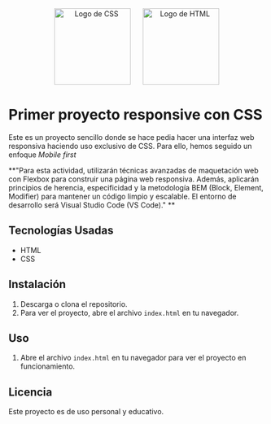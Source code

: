 <div style="text-align: center;">
  <img src="https://upload.wikimedia.org/wikipedia/commons/thumb/d/d5/CSS3_logo_and_wordmark.svg/800px-CSS3_logo_and_wordmark.svg.png" 
       alt="Logo de CSS" 
       style="height: 150px; display: inline-block; margin: 0 10px;">
  <img src="https://upload.wikimedia.org/wikipedia/commons/thumb/6/61/HTML5_logo_and_wordmark.svg/250px-HTML5_logo_and_wordmark.svg.png" 
       alt="Logo de HTML" 
       style="height: 150px; display: inline-block; margin: 0 10px;">
</div>




# Primer proyecto responsive con CSS

Este es un proyecto sencillo donde se hace pedia hacer una interfaz web responsiva haciendo uso exclusivo de CSS. Para ello, hemos seguido un enfoque *Mobile first*

**"Para esta actividad, utilizarán técnicas avanzadas de maquetación web con Flexbox para construir una página web responsiva. Además, aplicarán principios de herencia, especificidad y la metodología BEM (Block, Element, Modifier) para mantener un código limpio y escalable. El entorno de desarrollo será Visual Studio Code (VS Code)."
**


## Tecnologías Usadas

- HTML
- CSS

## Instalación

1. Descarga o clona el repositorio.
2. Para ver el proyecto, abre el archivo `index.html` en tu navegador.

## Uso

1. Abre el archivo `index.html` en tu navegador para ver el proyecto en funcionamiento.

## Licencia

Este proyecto es de uso personal y educativo.
